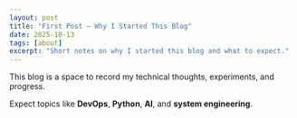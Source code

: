 ```yaml
---
layout: post
title: "First Post — Why I Started This Blog"
date: 2025-10-13
tags: [about]
excerpt: "Short notes on why I started this blog and what to expect."
---
```


This blog is a space to record my technical thoughts, experiments, and progress.

Expect topics like **DevOps**, **Python**, **AI**, and **system engineering**.
